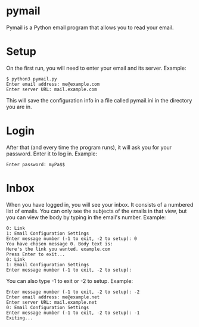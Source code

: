 # pymail
Pymail is a Python email program that allows you to read your email.

# Setup
On the first run, you will need to enter your email and its server.
Example:
```
$ python3 pymail.py
Enter email address: me@example.com
Enter server URL: mail.example.com
```
This will save the configuration info in a file called pymail.ini in the directory you are in.

# Login
After that (and every time the program runs), it will ask you for your password. Enter it to log in.
Example:
```
Enter password: myPa$$
```
# Inbox
When you have logged in, you will see your inbox. It consists of a numbered list of emails. You can only see the subjects of the emails in that view, but you can view the body by typing in the email's number.
Example:
```
0: Link
1: Email Configuration Settings
Enter message number (-1 to exit, -2 to setup): 0
You have chosen message 0. Body text is:
Here's the link you wanted. example.com
Press Enter to exit...
0: Link
1: Email Configuration Settings
Enter message number (-1 to exit, -2 to setup):
```
You can also type -1 to exit or -2 to setup. Example:
```
Enter message number (-1 to exit, -2 to setup): -2
Enter email address: me@example.net
Enter server URL: mail.example.net
0: Email Configuration Settings
Enter message number (-1 to exit, -2 to setup): -1
Exiting...
```
